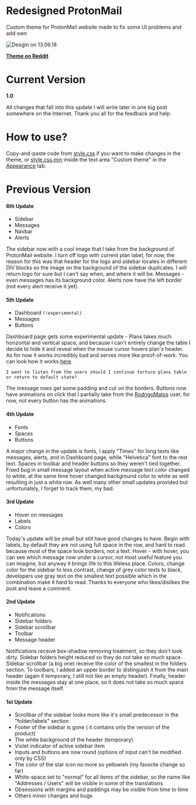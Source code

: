 # Redesigned ProtonMail
Custom theme for ProtonMail website made to fix some UI problems and add own

![Desgin on 13.06.18](https://i.imgur.com/mHMloX0.png)

[**Theme on Reddit**](https://www.reddit.com/r/ProtonMail/comments/8i5w30/custom_theme/)

# Current Version

**1.0**

All changes that fall into this update I will write later in one big post somewhere on the Internet. Thank you all for the feedback and help.

# How to use?
Copy-and-paste code from [style.css](https://raw.githubusercontent.com/A-Mikhail/redesigned-protonmail/master/style.css) if you want to make changes in the theme, or [style.css.min](https://raw.githubusercontent.com/A-Mikhail/redesigned-protonmail/master/style.css.min) inside the text area "Custom theme" in the [Appearance](https://mail.protonmail.com/appearance) tab.

# Previous Version

#### 6th Update

* Sidebar
* Messages
* Navbar
* Alerts

The sidebar now with a cool image that I take from the background of ProtonMail website. I turn off logo with current plan label, for now, the reason for this was that header for the logo and sidebar locates in different DIV blocks so the image on the background of the sidebar duplicates. I will return logo for sure but I can't say when, and where it will be. Messages - even messages has its background color. Alerts now have the left border (not every alert receive it yet).


#### 5th Update

* Dashboard `(!experimental)`
* Messages
* Buttons

Dashboard page gets some experimental update - Plans takes much horizontal and vertical space, and because I can't entirely change the table I decide to hide it and reveal when the mouse cursor hovers plan's header. As for now it works incredibly bad and serves more like proof-of-work. You can look how it works [here](https://i.imgur.com/Jcu8hcn.gifv).

`I want to listen from the users should I continue torture plans table or return to default state?`

The message rows get some padding and cut on the borders. Buttons now have animations on click that I partially take from the [RodrigoMatos](https://www.reddit.com/user/RodrigoMatos) user, for now, not every button has the animations. 

#### 4th Update

* Fonts
* Spaces
* Buttons

A major change in the update is fonts, I apply "Times" for long texts like messages, alerts, and in Dashboard page, while "Helvetica" font to the rest text. Spaces in toolbar and header buttons so they weren't tied together. Fixed bug in small message layout when active message text color changed to white, at the same time hover changed background color to white as well resulting in just a white row. As well many other small updates provided but unfortunately, I forget to track them, my bad.

#### 3rd Update

* Hover on messages
* Labels
* Colors

Today's update will be small but still have good changes to have. Begin with labels, by default they are not using full space in the row, and hard to read because most of the space took borders, not a text. Hover - with hover, you can see which message now under a cursor, not most useful feature you can imagine, but anyway it brings life to this lifeless place. Colors, change color for the sidebar to less contrast, change of grey color texts to black, developers use gray text on the smallest text possible which in the combination make it hard to read. Thanks to everyone who likes/dislikes the post and leave a comment.

#### 2nd Update

* Notifications
* Sidebar folders
* Sidebar scrollbar
* Toolbar
* Message header

Notifications receive box-shadow removing treatment, so they don't look dirty. Sidebar folders height reduced so they do not take so much space. Sidebar scrollbar (a big one) receive the color of the smallest in the folders section. To toolbars, I added an upper border to distinguish it from the main header (again it temporary, I still not like an empty header). Finally, header inside the messages stay at one place, so it does not take so much space from the message itself.

#### 1st Update

* Scrollbar of the sidebar looks more like it's small predecessor in the "folder/labels" section
* Footer of the sidebar is gone ( it contains only the version of the product)
* The white background of the header (temporary)
* Violet indicator of active sidebar item
* Inputs and buttons are now round (options of input can't be modified only by CSS)
* The color of the star icon no more so yellowish (my favorite change so far)
* White-space set to "normal" for all items of the sidebar, so the name like "Addresses / Users" will be visible in some of the translations
* Obsessions with margins and paddings may be visible from time to time
* Others minor changes and bugs
